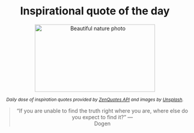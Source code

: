 
<div align="center">

# Inspirational quote of the day

<img src="./data/photo.jpeg" alt="Beautiful nature photo" width="320" height="180">

<sub><i>Daily dose of inspiration quotes provided by [ZenQuotes API](https://zenquotes.io/) and images by [Unsplash](https://unsplash.com/).</i></sub>


<blockquote>&ldquo;If you are unable to find the truth right where you are, where else do you expect to find it?&rdquo; &mdash; <footer>Dogen</footer></blockquote>

</div>
